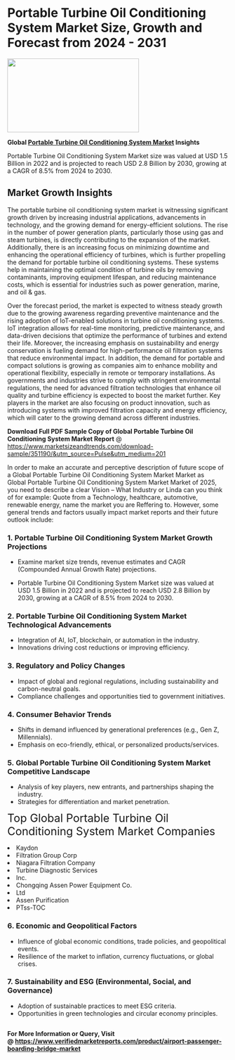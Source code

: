 <H1>Portable Turbine Oil Conditioning System Market Size, Growth and Forecast from 2024 - 2031</H1><img class="aligncenter size-medium wp-image-584254" src="https://thirdeyenews.in/wp-content/uploads/2024/09/Global-Market-Research-300x168.jpeg" alt="" width="300" height="168" /><p><strong>Global&nbsp;<a href="https://www.marketsizeandtrends.com/download-sample/351190/&amp;utm_source=Pulse&amp;utm_medium=201">Portable Turbine Oil Conditioning System Market</a> Insights</strong></p><p>Portable Turbine Oil Conditioning System Market size was valued at USD 1.5 Billion in 2022 and is projected to reach USD 2.8 Billion by 2030, growing at a CAGR of 8.5% from 2024 to 2030.</p><p><h2>Market Growth Insights</h2> <p>The portable turbine oil conditioning system market is witnessing significant growth driven by increasing industrial applications, advancements in technology, and the growing demand for energy-efficient solutions. The rise in the number of power generation plants, particularly those using gas and steam turbines, is directly contributing to the expansion of the market. Additionally, there is an increasing focus on minimizing downtime and enhancing the operational efficiency of turbines, which is further propelling the demand for portable turbine oil conditioning systems. These systems help in maintaining the optimal condition of turbine oils by removing contaminants, improving equipment lifespan, and reducing maintenance costs, which is essential for industries such as power generation, marine, and oil & gas. </p> <p>Over the forecast period, the market is expected to witness steady growth due to the growing awareness regarding preventive maintenance and the rising adoption of IoT-enabled solutions in turbine oil conditioning systems. IoT integration allows for real-time monitoring, predictive maintenance, and data-driven decisions that optimize the performance of turbines and extend their life. Moreover, the increasing emphasis on sustainability and energy conservation is fueling demand for high-performance oil filtration systems that reduce environmental impact. In addition, the demand for portable and compact solutions is growing as companies aim to enhance mobility and operational flexibility, especially in remote or temporary installations. As governments and industries strive to comply with stringent environmental regulations, the need for advanced filtration technologies that enhance oil quality and turbine efficiency is expected to boost the market further. Key players in the market are also focusing on product innovation, such as introducing systems with improved filtration capacity and energy efficiency, which will cater to the growing demand across different industries. </p><p><span class=""><strong>Download Full PDF Sample Copy of Global Portable Turbine Oil Conditioning System Market Report</strong> @ <a href="https://www.marketsizeandtrends.com/download-sample/351190/&amp;utm_source=Pulse&amp;utm_medium=201" target="_blank">https://www.marketsizeandtrends.com/download-sample/351190/&amp;utm_source=Pulse&amp;utm_medium=201</a></span></p><p>In order to make an accurate and perceptive description of future scope of a Global&nbsp;Portable Turbine Oil Conditioning System Market Market as Global&nbsp;Portable Turbine Oil Conditioning System Market Market of 2025, you need to describe a clear Vision &ndash; What Industry or Linda can you think of for example: Quote from a Technology, healthcare, automotive, renewable energy, name the market you are Reffering to. However, some general trends and factors usually impact market reports and their future outlook include:</p><h3>1.&nbsp;<strong>Portable Turbine Oil Conditioning System Market Growth Projections</strong></h3><ul><li>Examine market size trends, revenue estimates and CAGR (Compounded Annual Growth Rate) projections.</li><li><p>Portable Turbine Oil Conditioning System Market size was valued at USD 1.5 Billion in 2022 and is projected to reach USD 2.8 Billion by 2030, growing at a CAGR of 8.5% from 2024 to 2030.</p></li></ul><h3>2.&nbsp;<strong>Portable Turbine Oil Conditioning System Market Technological Advancements</strong></h3><ul><li>Integration of AI, IoT, blockchain, or automation in the industry.</li><li>Innovations driving cost reductions or improving efficiency.</li></ul><h3>3.&nbsp;<strong>Regulatory and Policy Changes</strong></h3><ul><li>Impact of global and regional regulations, including sustainability and carbon-neutral goals.</li><li>Compliance challenges and opportunities tied to government initiatives.</li></ul><h3>4.&nbsp;<strong>Consumer Behavior Trends</strong></h3><ul><li>Shifts in demand influenced by generational preferences (e.g., Gen Z, Millennials).</li><li>Emphasis on eco-friendly, ethical, or personalized products/services.</li></ul><h3>5.&nbsp;<strong>Global Portable Turbine Oil Conditioning System Market Competitive Landscape</strong></h3><ul><li>Analysis of key players, new entrants, and partnerships shaping the industry.</li><li>Strategies for differentiation and market penetration.</li></ul><p data-pm-slice="1 1 []"><span style="color: inherit; font-family: inherit; font-size: 25px;">Top Global Portable Turbine Oil Conditioning System Market Companies</span></p><div class="" data-test-id=""><p><li>Kaydon</li><li> Filtration Group Corp</li><li> Niagara Filtration Company</li><li> Turbine Diagnostic Services</li><li> Inc.</li><li> Chongqing Assen Power Equipment Co.</li><li> Ltd</li><li> Assen Purification</li><li> PTss-TOC</li></p></div><h3>6.&nbsp;<strong>Economic and Geopolitical Factors</strong></h3><ul><li>Influence of global economic conditions, trade policies, and geopolitical events.</li><li>Resilience of the market to inflation, currency fluctuations, or global crises.</li></ul><h3>7.&nbsp;<strong>Sustainability and ESG (Environmental, Social, and Governance)</strong></h3><ul><li>Adoption of sustainable practices to meet ESG criteria.</li><li>Opportunities in green technologies and circular economy principles.</li></ul><h2><strong style="font-size: 14px;">For More Information or Query, Visit @&nbsp;</strong><a style="background-color: #ffffff; font-size: 14px;" href="https://www.marketsizeandtrends.com/report/portable-turbine-oil-conditioning-system-market/" target="_blank">https://www.verifiedmarketreports.com/product/airport-passenger-boarding-bridge-market</a></h2>
